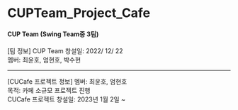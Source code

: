 # CUPTeam_Project_Cafe

#### CUP Team (Swing Team중 3팀)  

[팀 정보]
CUP Team 창설일: 2022/ 12/ 22  
멤버: 최윤호, 엄현호, 박수현  

***

[CUCafe 프로젝트 정보]
멤버: 최윤호, 엄현호  
목적: 카페 소규모 프로젝트 진행  
CUCafe 프로젝트 창설일: 2023년 1월 2일  ~  

